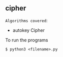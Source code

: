 ## cipher

`Algorithms covered`:

- autokey Cipher

To run the programs

```
$ python3 <filename>.py
```
